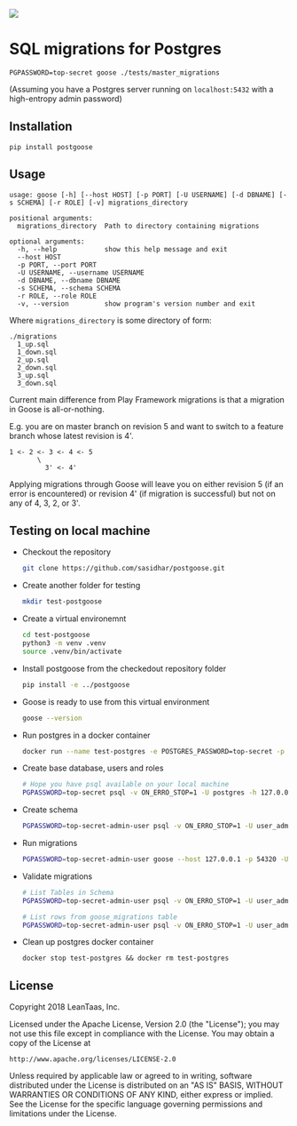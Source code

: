 ![](http://wildgoosefestival.org/wp-content/uploads/2014/06/wild-goose-in-action.jpg)

# SQL migrations for Postgres

```
PGPASSWORD=top-secret goose ./tests/master_migrations  
```
(Assuming you have a Postgres server running on `localhost:5432` with a high-entropy admin password)

## Installation
```
pip install postgoose
```

## Usage

```
usage: goose [-h] [--host HOST] [-p PORT] [-U USERNAME] [-d DBNAME] [-s SCHEMA] [-r ROLE] [-v] migrations_directory

positional arguments:
  migrations_directory  Path to directory containing migrations

optional arguments:
  -h, --help            show this help message and exit
  --host HOST
  -p PORT, --port PORT
  -U USERNAME, --username USERNAME
  -d DBNAME, --dbname DBNAME
  -s SCHEMA, --schema SCHEMA
  -r ROLE, --role ROLE
  -v, --version         show program's version number and exit
```

Where `migrations_directory` is some directory of form:
```
./migrations
  1_up.sql
  1_down.sql
  2_up.sql
  2_down.sql
  3_up.sql
  3_down.sql
```

Current main difference from Play Framework migrations is that a migration in Goose is all-or-nothing.

E.g. you are on master branch on revision 5 and want to switch to a feature branch whose latest revision is 4'.
```
1 <- 2 <- 3 <- 4 <- 5  
       \
         3' <- 4' 
```
Applying migrations through Goose will leave you on either revision 5 (if an error is encountered) or revision 4' (if migration is successful) but not on any of 4, 3, 2, or 3'. 

## Testing on local machine

* Checkout the repository
   ```bash
   git clone https://github.com/sasidhar/postgoose.git
   ```
* Create another folder for testing
  ```bash
  mkdir test-postgoose
  ```
* Create a virtual environemnt
  ```bash
  cd test-postgoose
  python3 -m venv .venv
  source .venv/bin/activate
  ```
* Install postgoose from the checkedout repository folder
  ```bash
  pip install -e ../postgoose
  ```
* Goose is ready to use from this virtual environment
  ```bash
  goose --version
  ```
* Run postgres in a docker container
  ```bash
  docker run --name test-postgres -e POSTGRES_PASSWORD=top-secret -p 54320:5432 -d postgres:10
  ```
* Create base database, users and roles
  ```bash
  # Hope you have psql available on your local machine
  PGPASSWORD=top-secret psql -v ON_ERRO_STOP=1 -U postgres -h 127.0.0.1 -p 54320 postgres -a -f ../postgoose/tests/setup/create-database-users-roles.sql
  ```
* Create schema
  ```bash
  PGPASSWORD=top-secret-admin-user psql -v ON_ERRO_STOP=1 -U user_admin -h 127.0.0.1 -p 54320 test_db -a -f ../postgoose/tests/setup/create-schema.sql
  ```
* Run migrations
  ```bash
  PGPASSWORD=top-secret-admin-user goose --host 127.0.0.1 -p 54320 -U user_admin -d test_db -s schema_1 -r role_admin ../postgoose/tests/branch_migrations
  ```
* Validate migrations
  ```bash
  # List Tables in Schema
  PGPASSWORD=top-secret-admin-user psql -v ON_ERRO_STOP=1 -U user_admin -h 127.0.0.1 -p 54320 test_db -c "SELECT schemaname, tablename, tableowner FROM pg_tables where schemaname='schema_1'"

  # List rows from goose_migrations table
  PGPASSWORD=top-secret-admin-user psql -v ON_ERRO_STOP=1 -U user_admin -h 127.0.0.1 -p 54320 test_db -c "SELECT migration_id, up_digest, down_digest, created_datetime, modified_datetime FROM schema_1.goose_migrations"
  ```
* Clean up postgres docker container
  ```
  docker stop test-postgres && docker rm test-postgres
  ```

## License

Copyright 2018 LeanTaas, Inc. 

Licensed under the Apache License, Version 2.0 (the "License");
you may not use this file except in compliance with the License.
You may obtain a copy of the License at

    http://www.apache.org/licenses/LICENSE-2.0

Unless required by applicable law or agreed to in writing, software
distributed under the License is distributed on an "AS IS" BASIS,
WITHOUT WARRANTIES OR CONDITIONS OF ANY KIND, either express or implied.
See the License for the specific language governing permissions and
limitations under the License.
